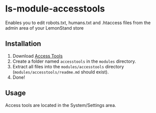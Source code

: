 # ls-module-accesstools
Enables you to edit robots.txt, humans.txt and .htaccess files from the admin area of your LemonStand store

## Installation
1. Download [Access Tools](https://github.com/limewheel/ls-module-accesstools/zipball/master)
1. Create a folder named `accesstools` in the `modules` directory.
1. Extract all files into the `modules/accesstools` directory (`modules/accesstools/readme.md` should exist).
1. Done!

## Usage
Access tools are located in the System/Settings area.